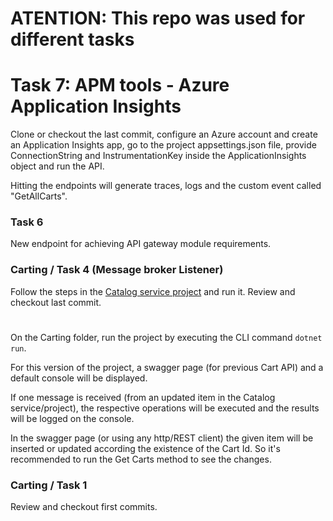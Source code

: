 # ATENTION: This repo was used for different tasks

# Task 7: APM tools - Azure Application Insights
Clone or checkout the last commit, configure an Azure account and create an Application Insights app, go to the project appsettings.json file, provide ConnectionString and InstrumentationKey inside the ApplicationInsights object and run the API.

Hitting the endpoints will generate traces, logs and the custom event called "GetAllCarts".

### Task 6

New endpoint for achieving API gateway module requirements.

### Carting / Task 4 (Message broker Listener)

Follow the steps in the [Catalog service project](https://github.com/camilopv19/Task2-CatalogService) and run it.
Review and checkout last commit. 

#

On the Carting folder, run the project by executing the CLI command `dotnet run`.

For this version of the project, a swagger page (for previous Cart API) and a default console will be displayed.

If one message is received (from an updated item in the Catalog service/project), the respective operations will be executed and the results will be logged on the console.

In the swagger page (or using any http/REST client) the given item will be inserted or updated according the existence of the Cart Id. So it's recommended to run the Get Carts method to see the changes.

### Carting / Task 1

Review and checkout first commits.
